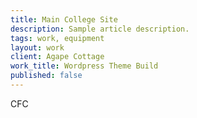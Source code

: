 ```yaml
---
title: Main College Site
description: Sample article description.
tags: work, equipment
layout: work
client: Agape Cottage
work_title: Wordpress Theme Build
published: false
---
```


CFC